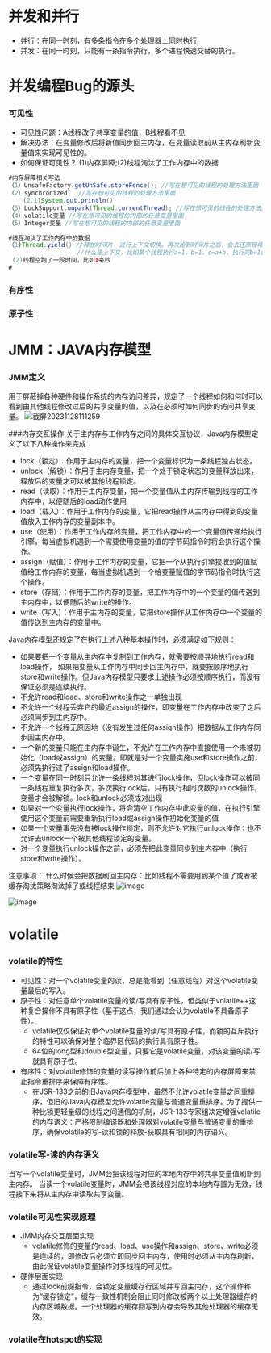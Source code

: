 # 并发和并行
- 并行：在同一时刻，有多条指令在多个处理器上同时执行
- 并发：在同一时刻，只能有一条指令执行，多个进程快速交替的执行。

# 并发编程Bug的源头
### 可见性
- 可见性问题：A线程改了共享变量的值，B线程看不见
- 解决办法：在变量修改后将新值同步回主内存，在变量读取前从主内存刷新变量值来实现可见性的。
- 如何保证可见性？
  (1)内存屏障;(2)线程淘汰了工作内存中的数据
```java
#内存屏障相关写法
（1）UnsafeFactory.getUnSafe.storeFence(); //写在想可见的线程的处理方法里面
（2）synchronized   //写在想可见的线程的处理方法里面
    (2.1)System.out.println();
（3）LockSupport.unpark(Thread.currentThread); //写在想可见的线程的处理方法里面
（4）volatile变量 //写在想可见的线程的内部的任意变量里面
（5）Integer变量 //写在想可见的线程的内部的任意变量里面

#线程淘汰了工作内存中的数据
（1)Thread.yield() //释放时间片，进行上下文切换。再次抢到时间片之后，会去还原现场，会去加载上下文。
                   //什么是上下文，比如某个线程执行a=1，b=1，c=a+b，执行完b=1就被释放时间片了，就会记录现场，cpu的程序计数器会记录当前已经执行到哪行指令了，如果有修改的数据就把修改的变量同步到主内存，没有就把线程工作内存的变量淘汰掉。再次抢到时间片之后，执行c=a+b，会从主内存重新加载a和b的值。执行第几行指令，以及a和b的值就是上下文。
 (2)线程空跑了一段时间，比如1毫秒
#
```
### 有序性
### 原子性

# JMM：JAVA内存模型
### JMM定义
用于屏蔽掉各种硬件和操作系统的内存访问差异，规定了一个线程如何和何时可以看到由其他线程修改过后的共享变量的值，以及在必须时如何同步的访问共享变量。
![截屏20231128111259](https://github.com/niqinhua/java-interview-draft/assets/27798171/33371daf-f519-47c2-8eeb-7b7a73ca2bb4)


###内存交互操作
关于主内存与工作内存之间的具体交互协议，Java内存模型定义了以下八种操作来完成：
- lock（锁定）：作用于主内存的变量，把一个变量标识为一条线程独占状态。
- unlock（解锁）：作用于主内存变量，把一个处于锁定状态的变量释放出来，释放后的变量才可以被其他线程锁定。
- read（读取）：作用于主内存变量，把一个变量值从主内存传输到线程的工作内存中，以便随后的load动作使用
- load（载入）：作用于工作内存的变量，它把read操作从主内存中得到的变量值放入工作内存的变量副本中。
- use（使用）：作用于工作内存的变量，把工作内存中的一个变量值传递给执行引擎，每当虚拟机遇到一个需要使用变量的值的字节码指令时将会执行这个操作。
- assign（赋值）：作用于工作内存的变量，它把一个从执行引擎接收到的值赋值给工作内存的变量，每当虚拟机遇到一个给变量赋值的字节码指令时执行这个操作。
- store（存储）：作用于工作内存的变量，把工作内存中的一个变量的值传送到主内存中，以便随后的write的操作。
- write（写入）：作用于主内存的变量，它把store操作从工作内存中一个变量的值传送到主内存的变量中。

Java内存模型还规定了在执行上述八种基本操作时，必须满足如下规则：
- 如果要把一个变量从主内存中复制到工作内存，就需要按顺寻地执行read和load操作， 如果把变量从工作内存中同步回主内存中，就要按顺序地执行store和write操作。但Java内存模型只要求上述操作必须按顺序执行，而没有保证必须是连续执行。
- 不允许read和load、store和write操作之一单独出现
- 不允许一个线程丢弃它的最近assign的操作，即变量在工作内存中改变了之后必须同步到主内存中。
- 不允许一个线程无原因地（没有发生过任何assign操作）把数据从工作内存同步回主内存中。
- 一个新的变量只能在主内存中诞生，不允许在工作内存中直接使用一个未被初始化（load或assign）的变量。即就是对一个变量实施use和store操作之前，必须先执行过了assign和load操作。
- 一个变量在同一时刻只允许一条线程对其进行lock操作，但lock操作可以被同一条线程重复执行多次，多次执行lock后，只有执行相同次数的unlock操作，变量才会被解锁。lock和unlock必须成对出现
- 如果对一个变量执行lock操作，将会清空工作内存中此变量的值，在执行引擎使用这个变量前需要重新执行load或assign操作初始化变量的值
- 如果一个变量事先没有被lock操作锁定，则不允许对它执行unlock操作；也不允许去unlock一个被其他线程锁定的变量。
- 对一个变量执行unlock操作之前，必须先把此变量同步到主内存中（执行store和write操作）。

注意事项：
什么时候会把数据刷回主内存：比如线程不需要用到某个值了或者被缓存淘汰策略淘汰掉了或线程结束
![image](https://github.com/niqinhua/java-interview-draft/assets/27798171/f1f0562d-f8ce-4020-b20c-053c0238604b)

![image](https://github.com/niqinhua/java-interview-draft/assets/27798171/43b227b0-138f-48a4-80d9-e514d7547c6a)

# volatile
### volatile的特性
- 可见性：对一个volatile变量的读，总是能看到（任意线程）对这个volatile变量最后的写入。
- 原子性：对任意单个volatile变量的读/写具有原子性，但类似于volatile++这种复合操作不具有原子性（基于这点，我们通过会认为volatile不具备原子性）。
  - volatile仅仅保证对单个volatile变量的读/写具有原子性，而锁的互斥执行的特性可以确保对整个临界区代码的执行具有原子性。
  - 64位的long型和double型变量，只要它是volatile变量，对该变量的读/写就具有原子性。
- 有序性：对volatile修饰的变量的读写操作前后加上各种特定的内存屏障来禁止指令重排序来保障有序性。
  - 在JSR-133之前的旧Java内存模型中，虽然不允许volatile变量之间重排序，但旧的Java内存模型允许volatile变量与普通变量重排序。为了提供一种比锁更轻量级的线程之间通信的机制，JSR-133专家组决定增强volatile的内存语义：严格限制编译器和处理器对volatile变量与普通变量的重排序，确保volatile的写-读和锁的释放-获取具有相同的内存语义。

### volatile写-读的内存语义
当写一个volatile变量时，JMM会把该线程对应的本地内存中的共享变量值刷新到主内存。
当读一个volatile变量时，JMM会把该线程对应的本地内存置为无效，线程接下来将从主内存中读取共享变量。

### volatile可见性实现原理
- JMM内存交互层面实现
  - volatile修饰的变量的read、load、use操作和assign、store、write必须是连续的，即修改后必须立即同步回主内存，使用时必须从主内存刷新，由此保证volatile变量操作对多线程的可见性。
- 硬件层面实现
  - 通过lock前缀指令，会锁定变量缓存行区域并写回主内存，这个操作称为“缓存锁定”，缓存一致性机制会阻止同时修改被两个以上处理器缓存的内存区域数据。一个处理器的缓存回写到内存会导致其他处理器的缓存无效。

### volatile在hotspot的实现

